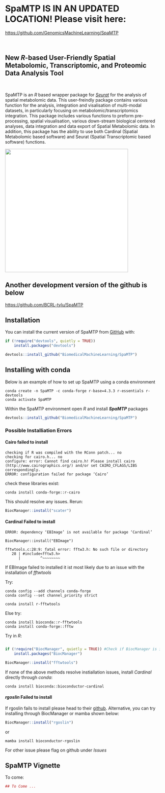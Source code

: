
<!-- README.md is generated from README.Rmd. Please edit that file -->

# SpaMTP IS IN AN UPDATED LOCATION! Please visit here:

https://github.com/GenomicsMachineLearning/SpaMTP

<!-- badges: start -->
<br>

## New *R*-based User-Friendly Spatial Metabolomic, Transcriptomic, and Proteomic Data Analysis Tool

<br>

<!-- badges: end -->


SpaMTP is an *R* based wrapper package for [*Seurat*](https://satijalab.org/seurat/) for the analysis of spatial metabolomic data. This user-freindly package contains various function for the analysis, integration and visalisation of multi-modal datasets, in particularly focusing on metabolomic/transcriptomics integration.
This package includes various functions to preform pre-processing,
spatial visualisation, various down-stream biological centered analyses,
data integration and data export of Spatial Metabolomic data. In
addition, this package has the ability to use both Cardinal (Spatial
Metabolomic based software) and Seurat (Spatial Transcriptomic based
software) functions.

<img src="inst/figures/SpaMTPSumFig.png" height="400" alt="" style="background-color: white;" />

## Another development version of the github is below
https://github.com/BCRL-tylu/SpaMTP

## Installation

You can install the current version of SpaMTP from
[GitHub](https://github.com/) with:

``` r
if (!require("devtools", quietly = TRUE))
    install.packages("devtools")

devtools::install_github("BiomedicalMachineLearning/SpaMTP")
```

## Installing with conda

Below is an example of how to set up SpaMTP using a conda environment

``` console
conda create -n SpaMTP -c conda-forge r-base=4.3.3 r-essentials r-devtools
conda activate SpaMTP
```

Within the SpaMTP environment open *R* and install ***SpaMTP***
packages

``` r
devtools::install_github("BiomedicalMachineLearning/SpaMTP")
```

### Possible Installiation Errors

#### Cairo failed to install

``` console
checking if R was compiled with the RConn patch... no
checking for cairo.h... no
configure: error: Cannot find cairo.h! Please install cairo (http://www.cairographics.org/) and/or set CAIRO_CFLAGS/LIBS correspondingly.
ERROR: configuration failed for package ‘Cairo’
```

check these libraries exist:

``` console
conda install conda-forge::r-cairo
```

This should resolve any issues. Rerun:

``` r
BiocManager::install("scater")
```

#### Cardinal Failed to install

``` console
ERROR: dependency ‘EBImage’ is not available for package ‘Cardinal’

BiocManager::install("EBImage")

fftwtools.c:28:9: fatal error: fftw3.h: No such file or directory
   28 | #include<fftw3.h>
      |         ^~~~~~~~~
```

If EBImage failed to installed it ist most likely due to an issue with the installation of *fftwtools*

Try:

``` console
conda config --add channels conda-forge
conda config --set channel_priority strict

conda install r-fftwtools
```

Else try:

``` console
conda install bioconda::r-fftwtools
conda install conda-forge::fftw
```

Try in *R*:

```r

if (!require("BiocManager", quietly = TRUE)) #Check if BiocManager is installed
    install.packages("BiocManager")

BiocManager::install("fftwtools")

```

If none of the above methods resolve instiallation issues, install *Cardinal* directly through *conda*:

``` console
conda install bioconda::bioconductor-cardinal  
```

#### *rgoslin* Failed to install

If rgoslin fails to install please head to their [github](https://github.com/lifs-tools/rgoslin). Alternative, you can try installing through BiocManager or mamba shown below:

```r
BiocManager::install("rgoslin")
```
or
```console
mamba install bioconductor-rgoslin
```

For other issue please flag on github under *Issues*



## SpaMTP Vignette

To come:

``` r
## To Come ...
```
